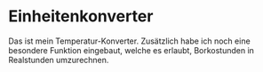 # Einheitenkonverter
Das ist mein Temperatur-Konverter.
Zusätzlich habe ich noch eine besondere Funktion eingebaut, welche es erlaubt, Borkostunden in Realstunden umzurechnen.
